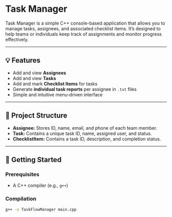 # Task Manager

Task Manager is a simple C++ console-based application that allows you to manage tasks, assignees, and associated checklist items. It’s designed to help teams or individuals keep track of assignments and monitor progress effectively.

---

## 💡 Features

- Add and view **Assignees**
- Add and view **Tasks**
- Add and mark **Checklist Items** for tasks
- Generate **individual task reports** per assignee in `.txt` files
- Simple and intuitive menu-driven interface

---

## 📂 Project Structure

- **Assignee:** Stores ID, name, email, and phone of each team member.
- **Task:** Contains a unique task ID, name, assigned user, and status.
- **ChecklistItem:** Contains a task ID, description, and completion status.

---

## 🚀 Getting Started

### Prerequisites

- A C++ compiler (e.g., `g++`)

### Compilation

```bash
g++ -o TaskFlowManager main.cpp
